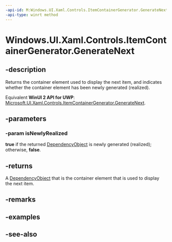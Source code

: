 ```yaml
---
-api-id: M:Windows.UI.Xaml.Controls.ItemContainerGenerator.GenerateNext(System.Boolean@)
-api-type: winrt method
---
```


<!-- Method syntax
public Windows.UI.Xaml.DependencyObject GenerateNext(System.Boolean isNewlyRealized)
-->

# Windows.UI.Xaml.Controls.ItemContainerGenerator.GenerateNext

## -description
Returns the container element used to display the next item, and indicates whether the container element has been newly generated (realized).

Equivalent **WinUI 2 API for UWP**: [Microsoft.UI.Xaml.Controls.ItemContainerGenerator.GenerateNext](/windows/winui/api/microsoft.ui.xaml.controls.itemcontainergenerator.generatenext).

## -parameters
### -param isNewlyRealized
**true** if the returned [DependencyObject](../windows.ui.xaml/dependencyobject.md) is newly generated (realized); otherwise, **false**.

## -returns
A [DependencyObject](../windows.ui.xaml/dependencyobject.md) that is the container element that is used to display the next item.

## -remarks

## -examples

## -see-also

